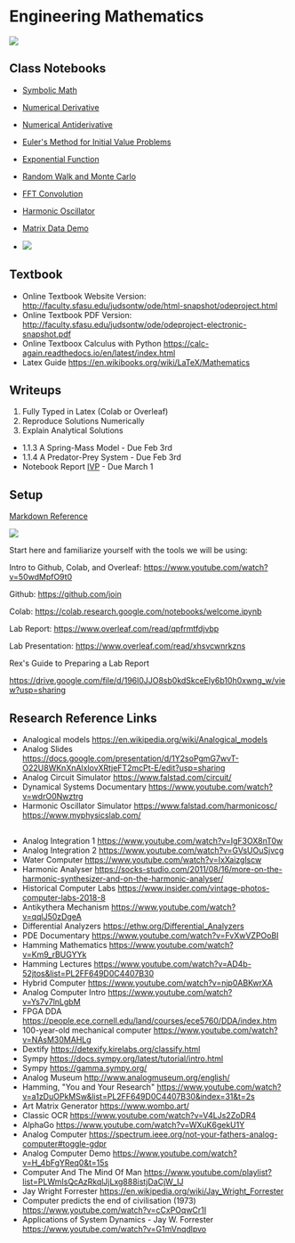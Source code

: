 # Engineering Mathematics

<img src="http://www.analogmuseum.org/english/impressions/CSI_front.jpg">

## Class Notebooks
* <a href="https://colab.research.google.com/drive/1Lgri8lJ4is-MPdArf4HuEZG7cVB-oYP4?usp=sharing">Symbolic Math</a>
* <a href="https://colab.research.google.com/drive/1-V7BYbTjIgKeU_xbCQto3Vs55zPFaJRX?usp=sharing">Numerical Derivative</a>
* <a href="https://colab.research.google.com/drive/1S5YiwTkzNJZUK-F8fZGE_5iziZby_lVq?usp=sharing">Numerical Antiderivative</a>
* <a href="https://colab.research.google.com/drive/1M1A4Vn-d3IlmQ3jLwxiK0NGD3S_d25_X?usp=sharing">Euler's Method for Initial Value Problems</a>
* <a href="https://colab.research.google.com/drive/1iuSJwAMotBa7Q3J7mZy3teA2xV0g6zlX?usp=sharing">Exponential Function</a>
* <a href="https://colab.research.google.com/drive/1sdMmmKbTBK28isJ4Hu_XeLApRPjvvFmA?usp=sharing">Random Walk and Monte Carlo</a>
* <a href="https://colab.research.google.com/drive/1IA6xiXEWwHRBsFowhczK3PMKyr-Qu7x9?usp=sharing">FFT Convolution</a>
* <a href="https://colab.research.google.com/drive/1tM5D7d_CBMFHF5MPzaRSqI3e7529oeyg?usp=sharing">Harmonic Oscillator</a>
* <a href="https://colab.research.google.com/drive/13l66_NjoeqM3m8Vp-A5f5WNjryaRaaXR?usp=sharing">Matrix Data Demo</a>

* <img src="https://www.re-thinkingthefuture.com/wp-content/uploads/2020/12/A2573-10-Things-you-did-not-know-about-the-Tacoma-Narrows-Bridge.jpg">


## Textbook
* Online Textbook Website Version: http://faculty.sfasu.edu/judsontw/ode/html-snapshot/odeproject.html
* Online Textbook PDF Version: http://faculty.sfasu.edu/judsontw/ode/odeproject-electronic-snapshot.pdf
* Online Textboox Calculus with Python https://calc-again.readthedocs.io/en/latest/index.html
* Latex Guide https://en.wikibooks.org/wiki/LaTeX/Mathematics

## Writeups
1) Fully Typed in Latex (Colab or Overleaf)
2) Reproduce Solutions Numerically
3) Explain Analytical Solutions 

* 1.1.3 A Spring-Mass Model - Due Feb 3rd
* 1.1.4 A Predator-Prey System - Due Feb 3rd
* Notebook Report <a href ="https://colab.research.google.com/drive/1M1A4Vn-d3IlmQ3jLwxiK0NGD3S_d25_X?usp=sharing">IVP</a> - Due March 1


## Setup

<a href="https://docs.github.com/en/get-started/writing-on-github/getting-started-with-writing-and-formatting-on-github/basic-writing-and-formatting-syntax">Markdown Reference</a>

<img src="https://99percentinvisible.org/app/uploads/2016/10/cybersyn-screen.jpg">

Start here and familiarize yourself with the tools we will be using:

Intro to Github, Colab, and Overleaf: https://www.youtube.com/watch?v=50wdMpfO9t0

Github: https://github.com/join

Colab: https://colab.research.google.com/notebooks/welcome.ipynb


Lab Report: https://www.overleaf.com/read/qpfrmtfdjvbp

Lab Presentation: https://www.overleaf.com/read/xhsvcwnrkzns

Rex's Guide to Preparing a Lab Report

https://drive.google.com/file/d/196l0JJO8sb0kdSkceEly6b10h0xwng_w/view?usp=sharing

## Research Reference Links
* Analogical models https://en.wikipedia.org/wiki/Analogical_models
* Analog Slides https://docs.google.com/presentation/d/1Y2soPgmG7wvT-O22U8WKnXnAlxlovXRtjeFT2mcPt-E/edit?usp=sharing
* Analog Circuit Simulator https://www.falstad.com/circuit/
* Dynamical Systems Documentary https://www.youtube.com/watch?v=wdrO0Nwztrg
* Harmonic Oscillator Simulator https://www.falstad.com/harmonicosc/ https://www.myphysicslab.com/
##
<!--
* Oscillators https://scholar.harvard.edu/files/schwartz/files/lecture1-oscillators-and-linearity.pdf
* Driven Oscillators https://scholar.harvard.edu/files/schwartz/files/lecture2-driven-oscillators.pdf
* Coupled Oscillators https://scholar.harvard.edu/files/schwartz/files/lecture3-coupled-oscillators.pdf
* Oscillators to Waves https://scholar.harvard.edu/files/schwartz/files/lecture4-oscillators-to-waves.pdf
* Fourier series https://scholar.harvard.edu/files/schwartz/files/lecture5-fourier.pdf
* Waves in strings and air https://scholar.harvard.edu/files/schwartz/files/lecture6-waves.pdf
* Music https://scholar.harvard.edu/files/schwartz/files/lecture7-music.pdf
* Fourier Transforms https://scholar.harvard.edu/files/schwartz/files/lecture8-fouriertransforms.pdf
* Impedance https://scholar.harvard.edu/files/schwartz/files/lecture9-impedance.pdf
* Energy and Power in Waves https://scholar.harvard.edu/files/schwartz/files/lecture10-power.pdf
* Wavepackets https://scholar.harvard.edu/files/schwartz/files/lecture11-wavepackets.pdf
* Phonons https://scholar.harvard.edu/files/schwartz/files/11-phononsphotons_0.pdf
* EM Waves https://scholar.harvard.edu/files/schwartz/files/lecture13-light.pdf
* Wave Phenomena https://scholar.harvard.edu/files/schwartz/files/lecture12-muller.pdf
* Color https://scholar.harvard.edu/files/schwartz/files/lecture17-color.pdf
* Diffraction https://scholar.harvard.edu/files/schwartz/files/lecture19-diffraction.pdf
* QM https://scholar.harvard.edu/files/schwartz/files/lecture20-quantum.pdf
-->
##
* Analog Integration 1 https://www.youtube.com/watch?v=IgF3OX8nT0w
* Analog Integration 2 https://www.youtube.com/watch?v=GVsUOuSjvcg
* Water Computer https://www.youtube.com/watch?v=IxXaizglscw
* Harmonic Analyser https://socks-studio.com/2011/08/16/more-on-the-harmonic-synthesizer-and-on-the-harmonic-analyser/
* Historical Computer Labs https://www.insider.com/vintage-photos-computer-labs-2018-8
* Antikythera Mechanism https://www.youtube.com/watch?v=qqlJ50zDgeA
* Differential Analyzers https://ethw.org/Differential_Analyzers
* PDE Documentary https://www.youtube.com/watch?v=FvXwVZPOoBI
* Hamming Mathematics https://www.youtube.com/watch?v=Km9_rBUGYYk
* Hamming Lectures https://www.youtube.com/watch?v=AD4b-52jtos&list=PL2FF649D0C4407B30
* Hybrid Computer https://www.youtube.com/watch?v=njp0ABKwrXA
* Analog Computer Intro https://www.youtube.com/watch?v=Ys7v7lnLgbM
* FPGA DDA https://people.ece.cornell.edu/land/courses/ece5760/DDA/index.htm
* 100-year-old mechanical computer https://www.youtube.com/watch?v=NAsM30MAHLg
* Dextify https://detexify.kirelabs.org/classify.html
* Sympy https://docs.sympy.org/latest/tutorial/intro.html
* Sympy https://gamma.sympy.org/
* Analog Museum http://www.analogmuseum.org/english/
* Hamming, "You and Your Research" https://www.youtube.com/watch?v=a1zDuOPkMSw&list=PL2FF649D0C4407B30&index=31&t=2s
* Art Matrix Generator https://www.wombo.art/
* Classic OCR https://www.youtube.com/watch?v=V4LJs2ZoDR4
* AlphaGo https://www.youtube.com/watch?v=WXuK6gekU1Y
* Analog Computer https://spectrum.ieee.org/not-your-fathers-analog-computer#toggle-gdpr
* Analog Computer Demo https://www.youtube.com/watch?v=H_4bFgYReq0&t=15s
* Computer And The Mind Of Man https://www.youtube.com/playlist?list=PLWmIsQcAzRkqlJjLxg888istjDaCjW_IJ
* Jay Wright Forrester https://en.wikipedia.org/wiki/Jay_Wright_Forrester
* Computer predicts the end of civilisation (1973) https://www.youtube.com/watch?v=cCxPOqwCr1I
* Applications of System Dynamics - Jay W. Forrester https://www.youtube.com/watch?v=G1mVnqdlpvo

<!--- 
* https://sam-dolan.staff.shef.ac.uk/mas212/notebooks/ODE_Example.html
* https://www.cfm.brown.edu/people/dobrush/am33/SymPy/index.html
* https://people.bu.edu/marc777/docs/WeberFechner-CoCoNIPS.pdf
* https://github.com/Zymrael/awesome-neural-ode
* https://catlikecoding.com/unity/tutorials/basics/
* Wave Equation https://personal.math.ubc.ca/~feldman/m256/wave.pdf
* Schrodinger Equation https://arxiv.org/pdf/physics/0610121.pdf
* Wave https://medium.com/analytics-vidhya/riding-the-wave-numerically-85f1ef461c95
* Rocket https://medium.com/analytics-vidhya/flying-a-rocket-numerically-404ed271ee23

## Notebooks

* https://colab.research.google.com/drive/1jLUcg9jkYtNt2i6XG3sXsuDshx9xS3BH?usp=sharing
-->
